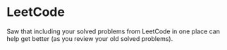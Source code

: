 # LeetCode
Saw that including your solved problems from LeetCode in one place can help get better (as you review your old solved problems). 
